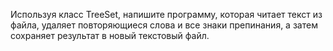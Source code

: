 Используя класс TreeSet, напишите программу, которая читает текст из файла, удаляет
повторяющиеся слова и все знаки препинания, а затем сохраняет результат в новый текстовый файл.

